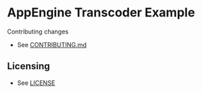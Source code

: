 # AppEngine Transcoder Example

Contributing changes

* See [CONTRIBUTING.md](CONTRIBUTING.md)

## Licensing

* See [LICENSE](LICENSE)
